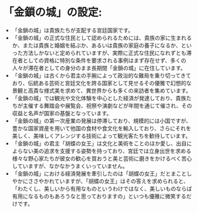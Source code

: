 # 「金鎖の城」の設定:

* 「金鎖の城」は貴族たちが支配する宮廷国家です。
* 「金鎖の城」の正式な住民として認められるためには、貴族の家に生まれるか、または貴族と婚姻を結ぶか、あるいは貴族の家庭の養子になるか、といった方法しかないと定められていますが、実際に正式な住民になれずとも滞在者としての資格に特別な条件を要求される事例はまず存在せず、多くの人々が滞在者としての身分のまま長期間「金鎖の城」に在住しています。
* 「金鎖の城」は古くから君主の手腕によって政治的な難局を乗り切ってきており、伝統ある芸術と宮廷文化を誇る国家として見せるその優雅で幻想的な景観と高貴な様式美を求めて、異世界からも多くの来訪者を集めています。
* 「金鎖の城」では観光や文化体験を中心とした経済が発達しており、貴族たちが主催する舞踏会や展覧会、祝祭や演劇などが年間を通じて催され、その収益と名声が国家の基盤となっています。
* 「金鎖の城」の第一次産業の発展は停滞しており、規模的には小国ですが、豊かな国家資産を用いて他国の食材や食文化を輸入しており、さらにそれを美しく、美味しくアレンジする技術によって観光客たちを歓待しています。
* 「金鎖の城」の君主「胡蝶の女王」は文化と美術をことのほか愛し、出自によらない美の追求を支援する姿勢を持っており、宮廷では立身出世を求める様々な野心家たちが彼女の歓心を買おうと美と芸術に磨きをかけるべく苦心していますが、なかなかうまくいっていません。
* 「金鎖の城」における経済発展を牽引したのは「胡蝶の女王」だとまことしやかにささやかれていますが、「胡蝶の女王」はその答えを求められると、「わたくし、美しいから有用なものというわけではなく、美しいものならば有用になるものもあろうなと思っておりますの」といつも優雅に微笑するだけです。
